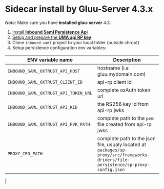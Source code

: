 # Sidecar install by Gluu-Server 4.3.x

*Note*: Make sure you have **installed gluu-server** 4.3.

1. [Install **Inbound Saml Persistence Api**](persistence_api.md)
2. [Setup and prepare the **UMA api RP key**](uma_api_keys.md)
3. Clone `inbound-saml` project to your local folder (outside chroot)
4. Setup persistence configuration env variables:

| ENV variable name       | Description                        |
|---------------------------------------|----------------------------------------------------------|
| `INBOUND_SAML_OXTRUST_API_HOST`       | hostname (i.e gluu.mydomain.com)                         |
| `INBOUND_SAML_OXTRUST_CLIENT_ID`      | api-rp client id                                         |
| `INBOUND_SAML_OXTRUST_API_TOKEN_URL`  | complete oxAuth token url                                |
| `INBOUND_SAML_OXTRUST_API_KID`        | the RS256 key id from api-rp jwks                        |
| `INBOUND_SAML_OXTRUST_API_PVK_PATH`   | complete path to the `pem` file created from api-rp jwks |
| `PROXY_CFG_PATH`   | complete path to the json file, usualy located at `packages/sp-proxy/src/frameworks-drivers/file-persistence/sp-proxy-config.json` |
|                                       

